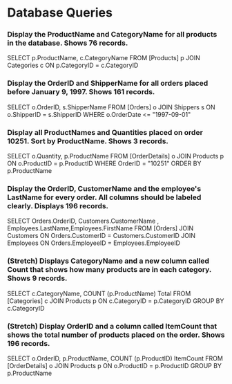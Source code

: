 # Database Queries

### Display the ProductName and CategoryName for all products in the database. Shows 76 records.

SELECT p.ProductName, c.CategoryName 
FROM [Products] p
JOIN Categories c 
ON p.CategoryID = c.CategoryID


### Display the OrderID and ShipperName for all orders placed before January 9, 1997. Shows 161 records.

SELECT o.OrderID, s.ShipperName FROM [Orders] o
JOIN Shippers s ON o.ShipperID = s.ShipperID
WHERE o.OrderDate <= "1997-09-01"

### Display all ProductNames and Quantities placed on order 10251. Sort by ProductName. Shows 3 records.

SELECT o.Quantity, p.ProductName
FROM [OrderDetails] o
JOIN Products p ON o.ProductID = p.ProductID
WHERE OrderID = "10251"
ORDER BY p.ProductName

### Display the OrderID, CustomerName and the employee's LastName for every order. All columns should be labeled clearly. Displays 196 records.

SELECT Orders.OrderID, Customers.CustomerName , Employees.LastName,Employees.FirstName
FROM [Orders]
JOIN Customers ON Orders.CustomerID = Customers.CustomerID
JOIN Employees ON Orders.EmployeeID = Employees.EmployeeID

### (Stretch)  Displays CategoryName and a new column called Count that shows how many products are in each category. Shows 9 records.

SELECT c.CategoryName, COUNT (p.ProductName) Total 
FROM [Categories] c
JOIN Products p ON c.CategoryID = p.CategoryID
GROUP BY c.CategoryID

### (Stretch) Display OrderID and a  column called ItemCount that shows the total number of products placed on the order. Shows 196 records. 

SELECT o.OrderID, p.ProductName, COUNT (p.ProductID) ItemCount 
FROM [OrderDetails] o
JOIN Products p ON o.ProductID = p.ProductID
GROUP BY p.ProductName